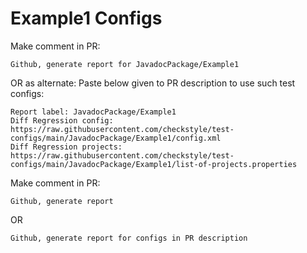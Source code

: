 # Example1 Configs
Make comment in PR:
```
Github, generate report for JavadocPackage/Example1
```
OR as alternate:
Paste below given to PR description to use such test configs:
```
Report label: JavadocPackage/Example1
Diff Regression config: https://raw.githubusercontent.com/checkstyle/test-configs/main/JavadocPackage/Example1/config.xml
Diff Regression projects: https://raw.githubusercontent.com/checkstyle/test-configs/main/JavadocPackage/Example1/list-of-projects.properties
```
Make comment in PR:
```
Github, generate report
```
OR
```
Github, generate report for configs in PR description
```
